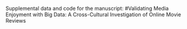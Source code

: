 Supplemental data and code for the manuscript:
#Validating Media Enjoyment with Big Data: A Cross-Cultural Investigation of Online Movie Reviews

